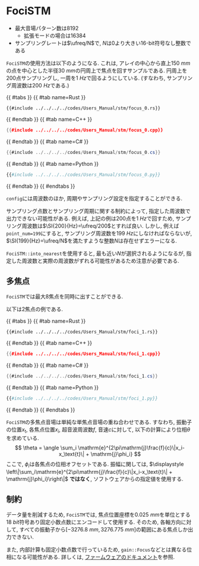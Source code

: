 # FociSTM

- 最大音場パターン数は$8192$
  - 拡張モードの場合は$16384$
- サンプリングレートは$\ufreq/N$で, $N$は0より大きい16-bit符号なし整数である

`FociSTM`の使用方法は以下のようになる.
これは, アレイの中心から直上$\SI{150}{mm}$の点を中心とした半径$\SI{30}{mm}$の円周上で焦点を回すサンプルである.
円周上を200点サンプリングし, 一周を$\SI{1}{Hz}$で回るようにしている. (すなわち, サンプリング周波数は$\SI{200}{Hz}$である.)


{{ #tabs }}
{{ #tab name=Rust }}
```rust,edition2024
{{#include ../../../../codes/Users_Manual/stm/focus_0.rs}}
```
{{ #endtab }}
{{ #tab name=C++ }}
```cpp
{{#include ../../../../codes/Users_Manual/stm/focus_0.cpp}}
```
{{ #endtab }}
{{ #tab name=C# }}
```cs
{{#include ../../../../codes/Users_Manual/stm/focus_0.cs}}
```
{{ #endtab }}
{{ #tab name=Python }}
```python
{{#include ../../../../codes/Users_Manual/stm/focus_0.py}}
```
{{ #endtab }}
{{ #endtabs }}

`config`には周波数のほか, 周期やサンプリング設定を指定することができる.

サンプリング点数とサンプリング周期に関する制約によって, 指定した周波数で出力できない可能性がある.
例えば, 上記の例は200点を$\SI{1}{Hz}$で回すため, サンプリング周波数は$\SI{200}{Hz}=\ufreq/200$とすれば良い.
しかし, 例えば`point_num=199`にすると, サンプリング周波数を$\SI{199}{Hz}$にしなければならないが, $\SI{199}{Hz}=\ufreq/N$を満たすような整数$N$は存在せずエラーになる.

`FociSTM::into_nearest`を使用すると, 最も近い$N$が選択されるようになるが, 指定した周波数と実際の周波数がずれる可能性があるため注意が必要である.

## 多焦点

`FociSTM`では最大8焦点を同時に出すことができる.

以下は2焦点の例である.

{{ #tabs }}
{{ #tab name=Rust }}
```rust,edition2024
{{#include ../../../../codes/Users_Manual/stm/foci_1.rs}}
```
{{ #endtab }}
{{ #tab name=C++ }}
```cpp
{{#include ../../../../codes/Users_Manual/stm/foci_1.cpp}}
```
{{ #endtab }}
{{ #tab name=C# }}
```cs
{{#include ../../../../codes/Users_Manual/stm/foci_1.cs}}
```
{{ #endtab }}
{{ #tab name=Python }}
```python
{{#include ../../../../codes/Users_Manual/stm/foci_1.py}}
```
{{ #endtab }}
{{ #endtabs }}

`FociSTM`の多焦点音場は単純な単焦点音場の重ね合わせである.
すなわち, 振動子の位置$x_\text{t}$, 各焦点位置$x_i$, 超音波周波数$f$, 音速$c$に対して, 以下の計算により位相$\theta$を求めている.
$$
\theta = \angle \sum_i \mathrm{e}^{2\pi\mathrm{j}\frac{f}{c}\|x_i-x_\text{t}\| + \mathrm{j}\phi_i}
$$
ここで, $\phi_i$は各焦点の位相オフセットである.
振幅に関しては, $\displaystyle \left\|\sum_i\mathrm{e}^{2\pi\mathrm{j}\frac{f}{c}\|x_i-x_\text{t}\| + \mathrm{j}\phi_i}\right\|$ **ではなく**, ソフトウェアからの指定値を使用する.

## 制約

データ量を削減するため, `FociSTM`では, 焦点位置座標を$\SI{0.025}{mm}$を単位とする$\SI{18}{bit}$符号あり固定小数点数にエンコードして使用する.
そのため, 各軸方向に対して, すべての振動子から$[\SI{-3276.8}{mm}, \SI{3276.775}{mm}]$の範囲にある焦点しか出力できない.

また, 内部計算も固定小数点数で行っているため, `gain::Focus`などとは異なる位相になる可能性がある.
詳しくは, [ファームウェアのドキュメント](./../../../Developer_Manual/fpga/stm.md)を参照.
